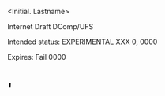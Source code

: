 <Working Group Name>		              <Initial. Lastname>
  
Internet Draft		                    DComp/UFS

Intended status: EXPERIMENTAL	        XXX 0, 0000

Expires: Fail 0000



# '<Title>' draft-<ietf-wgname-docname'>'-00.txt


## Status of this Memo

This Internet-Draft is submitted in full conformance with the provisions of BCP 78 and BCP 79. 
This document may not be modified, and derivative works of it may not be created, except to publish
it as an RFC and to translate it into languages other than English.

This document may contain material from IETF Documents or IETF Contributions published or made publicly 
available before November 10, 2008. The person(s) controlling the copyright in some of this material may 
not have granted the IETF Trust the right to allow modifications of such material outside the IETF Standards Process. 
Without obtaining an adequate license from the person(s) controlling the copyright in such materials, this document may
not be modified outside the IETF Standards Process, and derivative works of it may not be created outside the IETF
Standards Process, except to format it for publication as an RFC or to translate it into languages other than English.

Internet-Drafts are working documents of the Internet Engineering Task Force (IETF), its areas, and its working groups. 
Note that other groups may also distribute working documents as Internet-Drafts.
Internet-Drafts are draft documents valid for a maximum of six months and may be updated, replaced,
or obsoleted by other documents at any time.  It is inappropriate to use Internet-Drafts as reference material or to cite
them other than as "work in progress."
The list of current Internet-Drafts can be accessed at http://www.ietf.org/ietf/1id-abstracts.txt
The list of Internet-Draft Shadow Directories can be accessed at http://www.ietf.org/shadow.html
This Internet-Draft will expire on Fail 19, 0000.

## Copyright Notice
Copyright (c) 0000 IETF Trust and the persons identified as the document authors. All rights reserved.

This document is subject to BCP 78 and the IETF Trust’s Legal Provisions Relating to IETF Documents 
(http://trustee.ietf.org/license-info) in effect on the date of publication of this document. Please
review these documents carefully, as they describe your rights and restrictions with respect to this document. 	

## Abstract
'<'Type your abstract here. Typically 5-10 lines, never less than 3 lines nor more than 20 lines'>' 


## 1. Introduction
'<'This section is usually entitled “Introduction'>'
'<'Unnumbered list:'>'

* '<item 1 and this one wraps to the next line, eventually, to show how subsequent lines are indented>'

*	'<item 2>'

*	<item 3>
<Numbered list:>
1.	<item 1>
2.	<item 2>
3.	<item 3>
<Numbered list:>
1.	<item 1 - right click, modify bullets and numbering to "restart" numbering for the first paragraph of a new list, like this one>
2.	<item 2>
3.	<item 3>
<And this is an ASCII figure:>
<Draw me in the "RFC ASCII figure" style>
+------------------------------------------------+
|                                                |
|                                                |
|                                                |
|                                                |
|                                                |
|                                                |
|                                                |
|                                                |
|                                                |
|                                                |
|                                                |
|                                                |
|                                                |
|                                                |
|                                                |
|                                                |
|                                                |
|                                                |
|                                                |
|                                                |
|                                                |
|                                                |
|                                                |
+------------------------------------------------+

Figure 1	<Add a caption as here.>

1.1. <Sub-section 1.1 heading as appropriate>
<Text for this section>

2. Conventions used in this document
In examples, "C:" and "S:" indicate lines sent by the client and server respectively.
The key words "MUST", "MUST NOT", "REQUIRED", "SHALL", "SHALL NOT", "SHOULD", "SHOULD NOT", "RECOMMENDED", "MAY", and "OPTIONAL" in this document are to be interpreted as described in RFC 2119 [RFC2119]. 
In this document, these words will appear with that interpretation   only when in ALL CAPS. Lower case uses of these words are not to be    interpreted as carrying significance described in RFC 2119.
In this document, the characters ">>" preceding an indented line(s)   indicates a statement using the key words listed above. This convention aids reviewers in quickly identifying or finding the portions of this RFC covered by these keywords.

3. <Section 2 heading as appropriate>
<Text for this section>

4. <Section 3 heading as appropriate>
<Text for this section>

5. <Section 4 heading as appropriate>
<Text for this section>

6. Formal Syntax
<Define your formal syntax here.>

7. Security Considerations
INFO (REMOVE): 	Every draft MUST have a Security Considerations section.
<Add any security considerations>

8. IANA Considerations
INFO (REMOVE): 	Every draft MUST have an IANA Considerations section, although it may be removed prior to publication by
the RFC Editor if null.
<Add any IANA considerations>

9. Conclusions
<Add any conclusions>

10. References

10.1. Normative References

[1]	Bradner, S., "Key words for use in RFCs to Indicate Requirement Levels", BCP 14, RFC 2119, March 1997.
[2]	Crocker, D. and Overell, P.(Editors), "Augmented BNF for Syntax Specifications: ABNF", RFC 2234, Internet Mail Consortium and 
Demon Internet Ltd., November 1997.
[RFC2119]	Bradner, S., "Key words for use in RFCs to Indicate Requirement Levels", BCP 14, RFC 2119, March 1997.
[RFC2234]	Crocker, D. and Overell, P.(Editors), "Augmented BNF for Syntax Specifications: ABNF", RFC 2234, Internet Mail 
Consortium and Demon Internet Ltd., November 1997.

10.2. Informative References

[3]	Faber, T., Touch, J. and W. Yue, "The TIME-WAIT state in TCP and Its Effect on Busy Servers", Proc. Infocom 1999 pp. 1573-1583.
[Fab1999]	Faber, T., Touch, J. and W. Yue, "The TIME-WAIT state in TCP and Its Effect on Busy Servers", Proc. Infocom 1999  
pp. 1573-1583.

11. Acknowledgments
<Add any acknowledgements>

This document was prepared using 2-Word-v2.0.template.dot.
